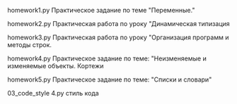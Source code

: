homework1.py Практическое задание по теме "Переменные."

homework2.py Практическая работа по уроку "Динамическая типизация

homework3.py Практическая работа по уроку "Организация программ и методы строк.

homework4.py Практическое задание по теме: "Неизменяемые и изменяемые объекты. Кортежи

homework5.py Практическое задание по теме: "Списки и словари"

03_code_style 4.py стиль кода
